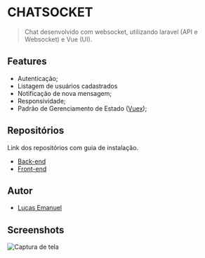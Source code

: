 # <a name="logo">CHATSOCKET</a>

> Chat desenvolvido com websocket, utilizando laravel (API e Websocket) e Vue (UI).

## Features <a name = "features"></a>

- Autenticação;
- Listagem de usuários cadastrados
- Notificação de nova mensagem;
- Responsividade;
- Padrão de Gerenciamento de Estado ([Vuex](https://vuex.vuejs.org/));

## Repositórios <a name = "install"></a>
Link dos repositórios com guia de instalação.

- [Back-end](https://github.com/lucasemanuel/chat-server#install-)
- [Front-end](https://github.com/lucasemanuel/chat-client#install-)

## Autor <a name = "authors"></a>

- [Lucas Emanuel](https://github.com/lucasemanuel)

## Screenshots <a name = "screenshots"></a>

![Captura de tela](https://user-images.githubusercontent.com/31216249/111642580-f7825200-87dc-11eb-8f4f-2838f6263000.png)
